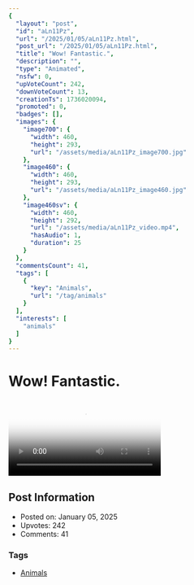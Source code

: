 ```yaml
---
{
  "layout": "post",
  "id": "aLn11Pz",
  "url": "/2025/01/05/aLn11Pz.html",
  "post_url": "/2025/01/05/aLn11Pz.html",
  "title": "Wow! Fantastic.",
  "description": "",
  "type": "Animated",
  "nsfw": 0,
  "upVoteCount": 242,
  "downVoteCount": 13,
  "creationTs": 1736020094,
  "promoted": 0,
  "badges": [],
  "images": {
    "image700": {
      "width": 460,
      "height": 293,
      "url": "/assets/media/aLn11Pz_image700.jpg"
    },
    "image460": {
      "width": 460,
      "height": 293,
      "url": "/assets/media/aLn11Pz_image460.jpg"
    },
    "image460sv": {
      "width": 460,
      "height": 292,
      "url": "/assets/media/aLn11Pz_video.mp4",
      "hasAudio": 1,
      "duration": 25
    }
  },
  "commentsCount": 41,
  "tags": [
    {
      "key": "Animals",
      "url": "/tag/animals"
    }
  ],
  "interests": [
    "animals"
  ]
}
---
```


# Wow! Fantastic.

<video controls playsinline loop poster="/assets/media/aLn11Pz_image460.jpg">
  <source src="/assets/media/aLn11Pz_video.mp4" type="video/mp4">
  Your browser does not support the video tag.
</video>

## Post Information

- Posted on: January 05, 2025
- Upvotes: 242
- Comments: 41

### Tags

- [Animals](/tag/Animals)
